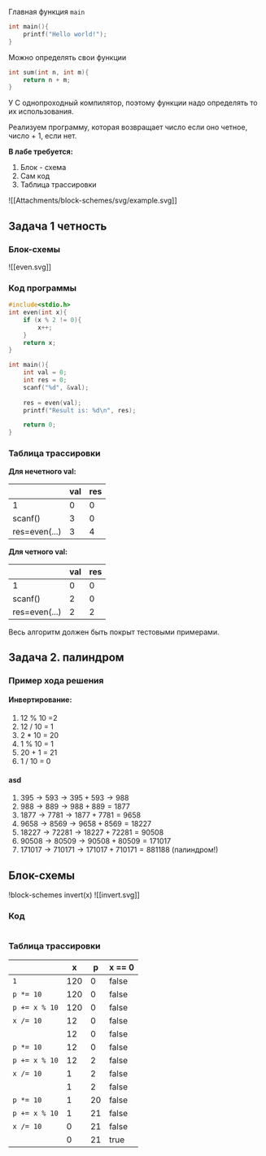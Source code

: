 Главная функция `main`
```c
int main(){
	printf("Hello world!");
}
```

Можно определять свои функции
```c
int sum(int n, int m){
	return n + m;
}
```

У C  однопроходный компилятор, поэтому  функции надо определять то их использования. 

Реализуем программу, которая возвращает число если оно четное, число + 1, если нет.

**В лабе требуется:**
1. Блок - схема
2. Сам код
3. Таблица трассировки

![[Attachments/block-schemes/svg/example.svg]]
## Задача 1 четность
### Блок-схемы

![[even.svg]]
### Код программы

```c
#include<stdio.h>
int even(int x){
	if (x % 2 != 0){
		x++;
	}
	return x;
}

int main(){
	int val = 0;
	int res = 0;
	scanf("%d", &val);	
   
    res = even(val);
    printf("Result is: %d\n", res);

    return 0;
}
```
### Таблица трассировки

**Для нечетного val:**

|               | val | res |
| ------------- | --- | --- |
| 1             | 0   | 0   |
| scanf()       | 3   | 0   |
| res=even(...) | 3   | 4   |

**Для четного val:**

|               | val | res |
| ------------- | --- | --- |
| 1             | 0   | 0   |
| scanf()       | 2   | 0   |
| res=even(...) | 2   | 2   |

Весь алгоритм должен быть покрыт тестовыми примерами.

## Задача 2. палиндром
### Пример хода решения

#### Инвертирование:
1. 12 % 10 =2
2. 12 / 10 = 1
3. 2 \* 10 = 20
4. 1 % 10 = 1
5. 20 + 1 = 21
6. 1 / 10 = 0

#### asd
1. $395\to 593 \to 395 + 593 \to 988$
2. $988 \to 889 \to 988 + 889 = 1877$
3. $1877 \to 7781 \to 1877 + 7781 = 9658$
4. $9658 \to 8569 \to 9658 + 8569 = 18227$
5. $18227 \to 72281 \to 18227 + 72281 = 90508$
6. $90508\to 80509 \to 90508 + 80509 = 171017$
7. $171017\to 710171 \to 171017 + 710171 = 881188$ (палиндром!)
## Блок-схемы
!block-schemes invert(x)
![[invert.svg]]
### Код
```c

```

### Таблица трассировки

|               | x   | p   | x == 0 |
| ------------- | --- | --- | ------ |
| `1`           | 120 | 0   | false  |
| `p *= 10`     | 120 | 0   | false  |
| `p += x % 10` | 120 | 0   | false  |
| `x /= 10`     | 12  | 0   | false  |
|               | 12  | 0   | false  |
| `p *= 10`     | 12  | 0   | false  |
| `p += x % 10` | 12  | 2   | false  |
| `x /= 10`     | 1   | 2   | false  |
|               | 1   | 2   | false  |
| `p *= 10`     | 1   | 20  | false  |
| `p += x % 10` | 1   | 21  | false  |
| `x /= 10`     | 0   | 21  | false  |
|               | 0   | 21  | true   |
